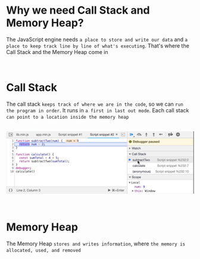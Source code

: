 # Why we need Call Stack and Memory Heap?

The JavaScript engine needs `a place to store and write our data` and `a place to keep track line by line of what's executing`. That's where the Call Stack and the Memory Heap come in

<br>

# Call Stack

The call stack `keeps track of where we are in the code`, so we can `run the program in order`. It runs in `a first in last out mode`. Each call stack `can point to a location inside the memory heap`

<br>
<img src="./Assets/call-stack.png" width="700" style="display: block; margin: 0 auto" />
<br>

<br>

# Memory Heap

The Memory Heap `stores and writes information`, where `the memory is allocated, used, and removed`
